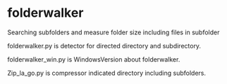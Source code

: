 # folderwalker
Searching subfolders and measure folder size including files in subfolder

folderwalker.py is detector for directed directory and subdirectory.

folderwalker_win.py is WindowsVersion about folderwalker.

Zip_la_go.py is compressor indicated directory including subfolders.
